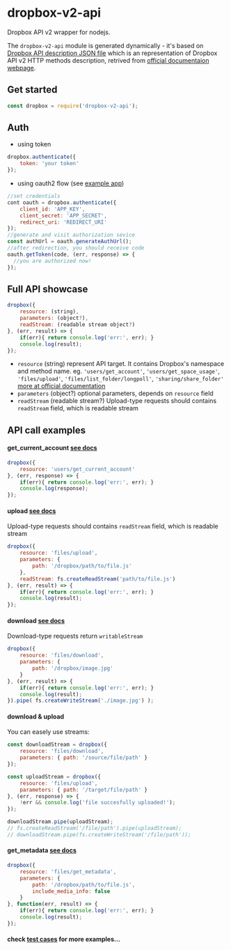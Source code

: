 # dropbox-v2-api
Dropbox API v2 wrapper for nodejs.

The `dropbox-v2-api` module is generated dynamically - it's based on  [Dropbox API description JSON file][api.json] which is an representation of Dropbox API v2 HTTP methods description, retrived from [official documentaion webpage][docs].

[api.json]: <https://github.com/adasq/dropbox-v2-api/blob/master/dist/api.json>

## Get started

```js
const dropbox = require('dropbox-v2-api');
```

## Auth


- using token
```js
dropbox.authenticate({
	token: 'your token'
});
```
- using oauth2 flow (see [example app][example-auth-flow])
```js
//set credentials
cont oauth = dropbox.authenticate({
	client_id: 'APP_KEY',
	client_secret: 'APP_SECRET',
	redirect_uri: 'REDIRECT_URI'
});
//generate and visit authorization sevice 
const authUrl = oauth.generateAuthUrl();
//after redirection, you should receive code
oauth.getToken(code, (err, response) => {
  //you are authorized now!
});
```

## Full API showcase

```js
dropbox({
    resource: (string),
    parameters: (object?),
    readStream: (readable stream object?)
}, (err, result) => {
    if(err){ return console.log('err:', err); }
    console.log(result);
});

```
- `resource` (string) represent API target. It contains Dropbox's namespace and method name. eg. `'users/get_account'`, `'users/get_space_usage'`, `'files/upload'`, `'files/list_folder/longpoll'`, `'sharing/share_folder'` [more at official documentation][docs]
- `parameters` (object?) optional parameters, depends on `resource` field
- `readStream` (readable stream?) Upload-type requests should contains `readStream` field, which is readable stream

## API call examples

#### get_current_account [see docs][get_current_account]

```js
dropbox({
	resource: 'users/get_current_account'
}, (err, response) => {
	if(err){ return console.log('err:', err); }
	console.log(response);
});
```

#### upload [see docs][files-upload]

Upload-type requests should contains `readStream` field, which is readable stream
```js
dropbox({
	resource: 'files/upload',
	parameters: {
		path: '/dropbox/path/to/file.js'
	},
	readStream: fs.createReadStream('path/to/file.js')
}, (err, result) => {
	if(err){ return console.log('err:', err); }
	console.log(result);
});
```

#### download [see docs][files-download]

Download-type requests return `writableStream`
```js
dropbox({
	resource: 'files/download',
	parameters: {
		path: '/dropbox/image.jpg'
	}
}, (err, result) => {
	if(err){ return console.log('err:', err); }
	console.log(result);
}).pipe( fs.createWriteStream('./image.jpg') );
```

#### download & upload

You can easely use streams: 
```js
const downloadStream = dropbox({
	resource: 'files/download',
	parameters: { path: '/source/file/path' }				
});

const uploadStream = dropbox({
	resource: 'files/upload',
	parameters: { path: '/target/file/path' }				
}, (err, response) => {
	!err && console.log('file succesfully uploaded!');
});

downloadStream.pipe(uploadStream);
// fs.createReadStream('/file/path').pipe(uploadStream);
// downloadStream.pipe(fs.createWriteStream('/file/path'));
```




#### get_metadata [see docs][get_metadata]

```js
dropbox({
	resource: 'files/get_metadata',
	parameters: {
		path: '/dropbox/path/to/file.js',
		include_media_info: false
	}
}, function(err, result) => {
	if(err){ return console.log('err:', err); }
	console.log(result);
});
```

#### check [test cases][tests] for more examples...

[tests]: <https://github.com/adasq/dropbox-v2-api/blob/master/test/test.js>
[files-upload]: 
<https://www.dropbox.com/developers/documentation/http/documentation#files-upload>
[files-download]: 
<https://www.dropbox.com/developers/documentation/http/documentation#files-download>
[get_current_account]: <https://www.dropbox.com/developers/documentation/http/documentation#users-get_current_account>
[get_metadata]:
<https://www.dropbox.com/developers/documentation/http/documentation#files-get_metadata>
[docs]:<https://www.dropbox.com/developers/documentation/http/documentation>
[example-auth-flow]:<https://github.com/adasq/dropbox-v2-api/blob/master/example/oauth2-flow.js>

